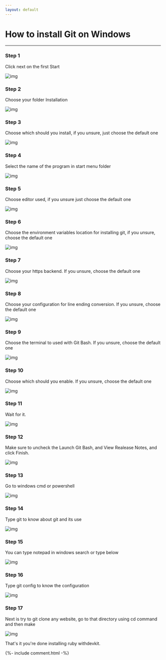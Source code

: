 ```yaml
---
layout: default
---
```


# How to install Git on Windows
----
### Step 1
Click next on the first Start

![img](https://raw.githubusercontent.com/UI-FASILKOM-OS/extra182/master/SandBox/farz-hkh/img/w10.png)

### Step 2
Choose your folder Installation

![img](https://raw.githubusercontent.com/UI-FASILKOM-OS/extra182/master/SandBox/farz-hkh/img/w11.png)

### Step 3
Choose which should you install, if you unsure, just choose the default one

![img](https://raw.githubusercontent.com/UI-FASILKOM-OS/extra182/master/SandBox/farz-hkh/img/w12.png)

### Step 4
Select the name of the program in start menu folder

![img](https://raw.githubusercontent.com/UI-FASILKOM-OS/extra182/master/SandBox/farz-hkh/img/w13.png)

### Step 5
Choose editor used, if you unsure just choose the default one

![img](https://raw.githubusercontent.com/UI-FASILKOM-OS/extra182/master/SandBox/farz-hkh/img/w14.png)

### Step 6
Choose the environment variables location for installing git, if you unsure, choose the default one

![img](https://raw.githubusercontent.com/UI-FASILKOM-OS/extra182/master/SandBox/farz-hkh/img/w15.png)

### Step 7
Choose your https backend. If you unsure, choose the default one

![img](https://raw.githubusercontent.com/UI-FASILKOM-OS/extra182/master/SandBox/farz-hkh/img/w16.png)

### Step 8
Choose your configuration for line ending conversion. If you unsure, choose the default one

![img](https://raw.githubusercontent.com/UI-FASILKOM-OS/extra182/master/SandBox/farz-hkh/img/w17.png)

### Step 9
Choose the terminal to used with Git Bash. If you unsure, choose the default one

![img](https://raw.githubusercontent.com/UI-FASILKOM-OS/extra182/master/SandBox/farz-hkh/img/w18.png)

### Step 10
Choose which should you enable. If you unsure, choose the default one

![img](https://raw.githubusercontent.com/UI-FASILKOM-OS/extra182/master/SandBox/farz-hkh/img/w19.png)

### Step 11
Wait for it.

![img](https://raw.githubusercontent.com/UI-FASILKOM-OS/extra182/master/SandBox/farz-hkh/img/w20.png)

### Step 12
Make sure to uncheck the Launch Git Bash, and View Realease Notes, and click Finish.

![img](https://raw.githubusercontent.com/UI-FASILKOM-OS/extra182/master/SandBox/farz-hkh/img/w21.png)

### Step 13
Go to windows cmd or powershell

![img](https://raw.githubusercontent.com/UI-FASILKOM-OS/extra182/master/SandBox/farz-hkh/img/w22.png)

### Step 14
Type git to know about git and its use

![img](https://raw.githubusercontent.com/UI-FASILKOM-OS/extra182/master/SandBox/farz-hkh/img/w23.png)

### Step 15
You can type notepad in windows search or type below

![img](https://raw.githubusercontent.com/UI-FASILKOM-OS/extra182/master/SandBox/farz-hkh/img/w24.png)

### Step 16
Type git config to know the configuration

![img](https://raw.githubusercontent.com/UI-FASILKOM-OS/extra182/master/SandBox/farz-hkh/img/w25.png)

### Step 17
Next is try to git clone any website, go to that directory using cd command and then make

![img](https://raw.githubusercontent.com/UI-FASILKOM-OS/extra182/master/SandBox/farz-hkh/img/w26.png)


That's it you're done installing ruby withdevkit.


{%- include comment.html -%}
